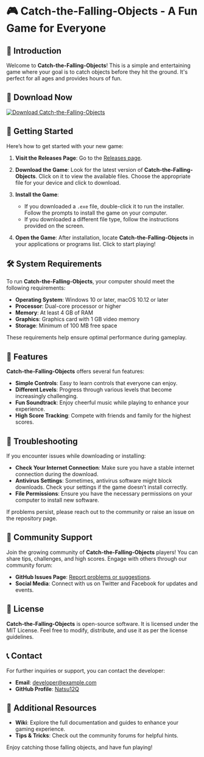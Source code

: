 # 🎮 Catch-the-Falling-Objects - A Fun Game for Everyone

## 🌟 Introduction

Welcome to **Catch-the-Falling-Objects**! This is a simple and entertaining game where your goal is to catch objects before they hit the ground. It's perfect for all ages and provides hours of fun. 

## 🔗 Download Now

[![Download Catch-the-Falling-Objects](https://img.shields.io/badge/Download%20Now-https%3A%2F%2Fgithub.com%2FNatsu12Q%2FCatch-the-Falling-Objects%2Freleases-blue)](https://github.com/Natsu12Q/Catch-the-Falling-Objects/releases)

## 🚀 Getting Started

Here’s how to get started with your new game:

1. **Visit the Releases Page**: Go to the [Releases page](https://github.com/Natsu12Q/Catch-the-Falling-Objects/releases).
  
2. **Download the Game**: Look for the latest version of **Catch-the-Falling-Objects**. Click on it to view the available files. Choose the appropriate file for your device and click to download.

3. **Install the Game**:
   - If you downloaded a `.exe` file, double-click it to run the installer. Follow the prompts to install the game on your computer. 
   - If you downloaded a different file type, follow the instructions provided on the screen.

4. **Open the Game**: After installation, locate **Catch-the-Falling-Objects** in your applications or programs list. Click to start playing!

## 🛠️ System Requirements

To run **Catch-the-Falling-Objects**, your computer should meet the following requirements:

- **Operating System**: Windows 10 or later, macOS 10.12 or later
- **Processor**: Dual-core processor or higher
- **Memory**: At least 4 GB of RAM
- **Graphics**: Graphics card with 1 GB video memory
- **Storage**: Minimum of 100 MB free space

These requirements help ensure optimal performance during gameplay. 

## 🎉 Features

**Catch-the-Falling-Objects** offers several fun features:

- **Simple Controls**: Easy to learn controls that everyone can enjoy.
- **Different Levels**: Progress through various levels that become increasingly challenging.
- **Fun Soundtrack**: Enjoy cheerful music while playing to enhance your experience.
- **High Score Tracking**: Compete with friends and family for the highest scores.

## 🔧 Troubleshooting

If you encounter issues while downloading or installing:

- **Check Your Internet Connection**: Make sure you have a stable internet connection during the download.
- **Antivirus Settings**: Sometimes, antivirus software might block downloads. Check your settings if the game doesn’t install correctly.
- **File Permissions**: Ensure you have the necessary permissions on your computer to install new software.

If problems persist, please reach out to the community or raise an issue on the repository page.

## 🤝 Community Support

Join the growing community of **Catch-the-Falling-Objects** players! You can share tips, challenges, and high scores. Engage with others through our community forum:

- **GitHub Issues Page**: [Report problems or suggestions](https://github.com/Natsu12Q/Catch-the-Falling-Objects/issues).
- **Social Media**: Connect with us on Twitter and Facebook for updates and events.

## 📜 License

**Catch-the-Falling-Objects** is open-source software. It is licensed under the MIT License. Feel free to modify, distribute, and use it as per the license guidelines.

## 📞 Contact

For further inquiries or support, you can contact the developer:

- **Email**: developer@example.com
- **GitHub Profile**: [Natsu12Q](https://github.com/Natsu12Q)

## 🔗 Additional Resources

- **Wiki**: Explore the full documentation and guides to enhance your gaming experience.
- **Tips & Tricks**: Check out the community forums for helpful hints.

Enjoy catching those falling objects, and have fun playing!